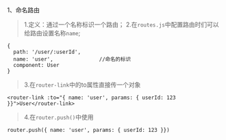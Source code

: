 1、命名路由
> 1.定义：通过一个名称标识一个路由；
> 2.在`routes.js`中配置路由时们可以给路由设置名称`name`;
```
{
  path: '/user/:userId',
  name: 'user',               //命名的标识
  component: User
}
```
> 3.在`router-link`中的to属性直接传一个对象
```
<router-link :to="{ name: 'user', params: { userId: 123 }}">User</router-link>
```
> 4.在`router.push()`中使用
```
router.push({ name: 'user', params: { userId: 123 }})
```
